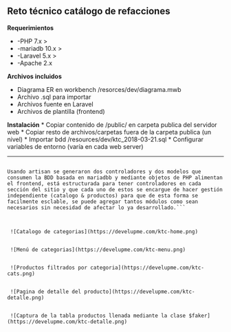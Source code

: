 ## Reto técnico catálogo de refacciones
  **Requerimientos**
  * -PHP 7.x >
  * -mariadb 10.x >
  * -Laravel 5.x >
  * -Apache 2.x


  **Archivos incluidos**
   * Diagrama ER en workbench /resorces/dev/diagrama.mwb
   * Archivo .sql para importar
   * Archivos fuente en Laravel
   * Archivos de plantilla (frontend)


  **Instalación**
	* Copiar contenido de /public/ en carpeta publica del servidor web
	* Copiar resto de archivos/carpetas fuera de la carpeta publica (un nivel)
	* Importar bdd /resources/dev/ktc_2018-03-21.sql
	* Configurar variables de entorno (varía en cada web server)


-------

   ```Mediante migrations de Laravel se generaron registros para la tabla productos, las otras dos tablas (manufacturer & categories) se llenaron de forma manual.

   Usando artisan se generaron dos controladores y dos modelos que consumen la BDD basada en mariadbb y mediante objetos de PHP alimentan el frontend, está estructurada para tener controladores en cada sección del sitio y que cada uno de estos se encargue de hacer gestión independiente (catalogo & productos) para que de esta forma se facilmente esclable, se puede agregar tantos módulos como sean necesarios sin necesidad de afectar lo ya desarrollado.```



	![Catalogo de categorias](https://develupme.com/ktc-home.png)


	![Menú de categorias](https://develupme.com/ktc-menu.png)


	![Productos filtrados por categoria](https://develupme.com/ktc-cats.png)


	![Pagina de detalle del producto](https://develupme.com/ktc-detalle.png)


	![Captura de la tabla productos llenada mediante la clase $faker](https://develupme.com/ktc-detalle.png)



